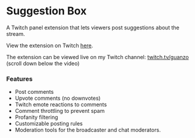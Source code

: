 # Suggestion Box

A Twitch panel extension that lets viewers post suggestions about the stream.

View the extension on Twitch [here](https://www.twitch.tv/ext/6rh8h42nhnjmirlyxc0w9lbpmeehi0).

The extension can be viewed live on my Twitch channel: [twitch.tv/guanzo](https://www.twitch.tv/guanzo) (scroll down below the video)

### Features

* Post comments
* Upvote comments (no downvotes)
* Twitch emote reactions to comments
* Comment throttling to prevent spam
* Profanity filtering
* Customizable posting rules
* Moderation tools for the broadcaster and chat moderators.
